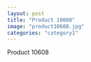 ```yaml
---
layout: post
title: "Product 10608"
image: "product10608.jpg"
categories: "category1"
---
```

Product 10608

